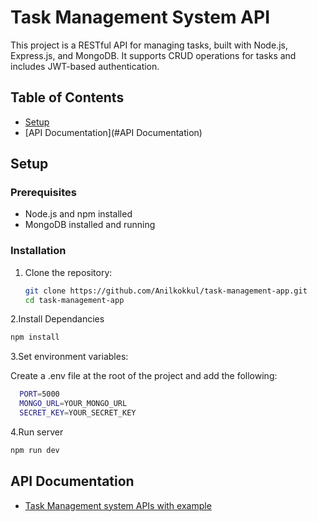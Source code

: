 # Task Management System API

This project is a RESTful API for managing tasks, built with Node.js, Express.js, and MongoDB. It supports CRUD operations for tasks and includes JWT-based authentication.

## Table of Contents

- [Setup](#setup)
- [API Documentation](#API Documentation)


## Setup

### Prerequisites

- Node.js and npm installed
- MongoDB installed and running

### Installation

1. Clone the repository:
   ```bash
   git clone https://github.com/Anilkokkul/task-management-app.git
   cd task-management-app

2.Install Dependancies
  ```bash
  npm install
  ```
3.Set environment variables:

Create a .env file at the root of the project and add the following:
```bash
  PORT=5000
  MONGO_URL=YOUR_MONGO_URL
  SECRET_KEY=YOUR_SECRET_KEY
  ```
4.Run server
```bash
npm run dev
```


## API Documentation

 - [Task Management system APIs with example](https://documenter.getpostman.com/view/28958585/2sA3XTef8X)


